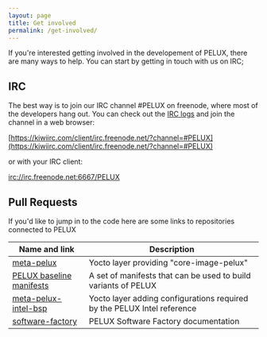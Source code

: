 ```yaml
---
layout: page
title: Get involved
permalink: /get-involved/
---
```


If you're interested getting involved in the developement of PELUX, there are many ways to help.
You can start by getting in touch with us on IRC;

## IRC

The best way is to join our IRC channel #PELUX on freenode, where most of the developers hang out.
You can check out the [IRC logs](http://li1649-40.members.linode.com:5000) and join the
channel in a web browser:

[https://kiwiirc.com/client/irc.freenode.net/?channel=#PELUX](https://kiwiirc.com/client/irc.freenode.net/?channel=#PELUX)

or with your IRC client:

[irc://irc.freenode.net:6667/PELUX](irc://irc.freenode.net:6667/PELUX)

## Pull Requests

If you'd like to jump in to the code here are some links to repositories connected to PELUX

<table>
    <thead>
        <tr>
            <th>Name and link</th>
            <th>Description</th>
        </tr>
    </thead>
    <tbody>
        <tr>
            <td>
                <a href="https://github.com/Pelagicore/meta-pelux">meta-pelux</a>
            </td>
            <td>
                Yocto layer providing "core-image-pelux"
            </td>
        </tr>
        <tr>
            <td>
                <a href="https://github.com/Pelagicore/pelux-manifests">PELUX baseline manifests</a>
            </td>
            <td>
                A set of manifests that can be used to build variants of PELUX 
            </td>
        </tr>
        <tr>
            <td>
                <a href="https://github.com/Pelagicore/meta-pelux-bsp-intel">meta-pelux-intel-bsp</a>
            </td>
            <td>
                Yocto layer adding configurations required by the PELUX Intel reference
            </td>
        </tr>
        <tr>
            <td>
                <a href="https://github.com/Pelagicore/software-factory">software-factory</a>
            </td>
            <td>
                PELUX Software Factory documentation
            </td>
        </tr>
    </tbody>
</table>

